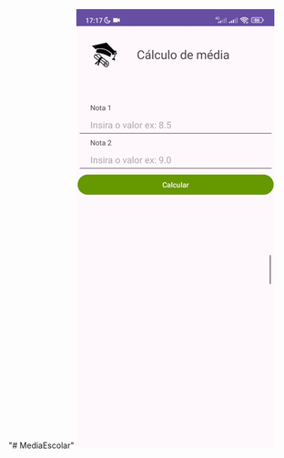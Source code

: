 "# MediaEscolar" 
![Demonstração do projeto](https://github.com/supp3rdan/MediaEscolar/blob/main/AppCalculoMedia.gif)